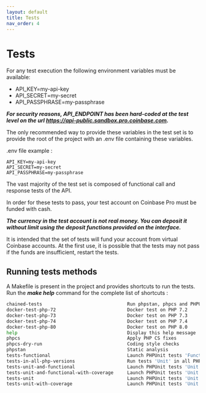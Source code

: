 ```yaml
---
layout: default
title: Tests
nav_order: 4
---
```


# Tests

For any test execution the following environment variables must be available:
* API_KEY=my-api-key
* API_SECRET=my-secret
* API_PASSPHRASE=my-passphrase

***For security reasons, API_ENDPOINT has been hard-coded at the test level on the url https://api-public.sandbox.pro.coinbase.com.***

The only recommended way to provide these variables in the test set is to provide the root of the project with an .env file containing these variables.

.env file example :

```dotenv
API_KEY=my-api-key
API_SECRET=my-secret
API_PASSPHRASE=my-passphrase
```
The vast majority of the test set is composed of functional call and response tests of the API.

In order for these tests to pass, your test account on Coinbase Pro must be funded with cash.

***The currency in the test account is not real money. You can deposit it without limit using the deposit functions provided on the interface.***

It is intended that the set of tests will fund your account from virtual Coinbase accounts. At the first use, it is possible that the tests may not pass if the funds are insufficient, restart the tests.

## Running tests methods

A Makefile is present in the project and provides shortcuts to run the tests. Run the ***make help*** command for the complete list of shortcuts :

```bash
chained-tests                               Run phpstan, phpcs and PHPUnit tests 'Unit' suite
docker-test-php-72                          Docker test on PHP 7.2
docker-test-php-73                          Docker test on PHP 7.3
docker-test-php-74                          Docker test on PHP 7.4
docker-test-php-80                          Docker test on PHP 8.0
help                                        Display this help message
phpcs                                       Apply PHP CS fixes
phpcs-dry-run                               Coding style checks
phpstan                                     Static analysis
tests-functional                            Launch PHPUnit tests 'Functional' suite
tests-in-all-php-versions                   Run tests 'Unit' in all PHP versions through containers
tests-unit-and-functional                   Launch PHPUnit tests 'Unit' and 'Functional' suites
tests-unit-and-functional-with-coverage     Launch PHPUnit tests 'Unit' and 'Functional' suites
tests-unit                                  Launch PHPUnit tests 'Unit' suite
tests-unit-with-coverage                    Launch PHPUnit tests 'Unit' suite with coverage
```
